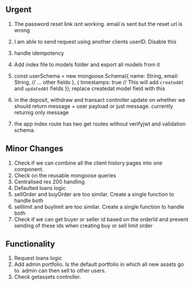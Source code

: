 ## Urgent

1. The password reset link isnt working. email is sent but the reset url is wrong
2. I am able to send request using another clients userID. Disable this
3. handle idempotency

4. Add index file to models folder and export all models from it
5. const userSchema = new mongoose.Schema({
   name: String,
   email: String,
   // ... other fields
   }, {
   timestamps: true // This will add `createdAt` and `updatedAt` fields
   }); replace createdat model field with this

6. in the deposit, withdraw and transact controller update on whether we should return message + user payload or just message. currently returnig only message

7. the app index route has two get routes without verifyjwt and validation schema.

## Minor Changes

1. Check if we can combine all the client history pages into one component.
2. Check on the reusable mongoose queries
3. Centralised res 200 handling
4. Defaulted loans logic
5. sellOrder and buyOrder are too similar. Create a single function to handle both
6. selllimit and buylimit are too similar. Create a single function to handle both
7. Check if we can get buyer or seller id based on the orderId and prevent sending of these ids when creating buy or sell limit order

## Functionality

1. Request loans logic
2. Add admin portfolio. Is the default portfolio in which all new assets go to. admin can then sell to other users.
3. Check getassets controller.
